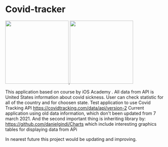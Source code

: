 # Covid-tracker

<img src="https://user-images.githubusercontent.com/70747233/180639077-9de4aab3-6b40-41da-915d-6f9027fe6615.png" width="200"/>,<img src="https://user-images.githubusercontent.com/70747233/180639079-f07853f7-3f66-4499-8067-c3bbc6a5f75e.png" width="200"/>


This application based on course by iOS Academy .
All data from API is United States information about covid sickness. User can check statistic for all of the country and for choosen state. 
Test application to use Covid Tracking API https://covidtracking.com/data/api/version-2
Current application using old data information, which don't been updated from 7 march 2021. 
And the second important thing is inheriting library by:
https://github.com/danielgindi/Charts which include interesting graphics tables for displaying data from APi

In nearest future this project would be updating and improving.
